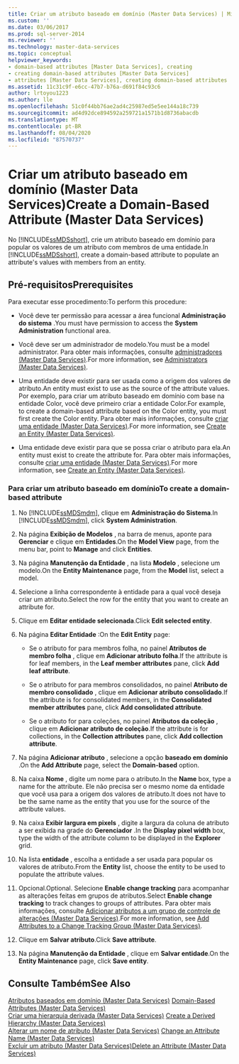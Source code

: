 ```yaml
---
title: Criar um atributo baseado em domínio (Master Data Services) | Microsoft Docs
ms.custom: ''
ms.date: 03/06/2017
ms.prod: sql-server-2014
ms.reviewer: ''
ms.technology: master-data-services
ms.topic: conceptual
helpviewer_keywords:
- domain-based attributes [Master Data Services], creating
- creating domain-based attributes [Master Data Services]
- attributes [Master Data Services], creating domain-based attributes
ms.assetid: 11c31c9f-e6cc-47b7-b76a-d691f84c93c6
author: lrtoyou1223
ms.author: lle
ms.openlocfilehash: 51c0f44bb76ae2ad4c25987ed5e5ee144a18c739
ms.sourcegitcommit: ad4d92dce894592a259721a1571b1d8736abacdb
ms.translationtype: MT
ms.contentlocale: pt-BR
ms.lasthandoff: 08/04/2020
ms.locfileid: "87570737"
---
```

# <a name="create-a-domain-based-attribute-master-data-services"></a><span data-ttu-id="f21bc-102">Criar um atributo baseado em domínio (Master Data Services)</span><span class="sxs-lookup"><span data-stu-id="f21bc-102">Create a Domain-Based Attribute (Master Data Services)</span></span>
  <span data-ttu-id="f21bc-103">No [!INCLUDE[ssMDSshort](../includes/ssmdsshort-md.md)], crie um atributo baseado em domínio para popular os valores de um atributo com membros de uma entidade.</span><span class="sxs-lookup"><span data-stu-id="f21bc-103">In [!INCLUDE[ssMDSshort](../includes/ssmdsshort-md.md)], create a domain-based attribute to populate an attribute's values with members from an entity.</span></span>  
  
## <a name="prerequisites"></a><span data-ttu-id="f21bc-104">Pré-requisitos</span><span class="sxs-lookup"><span data-stu-id="f21bc-104">Prerequisites</span></span>  
 <span data-ttu-id="f21bc-105">Para executar esse procedimento:</span><span class="sxs-lookup"><span data-stu-id="f21bc-105">To perform this procedure:</span></span>  
  
-   <span data-ttu-id="f21bc-106">Você deve ter permissão para acessar a área funcional **Administração do sistema** .</span><span class="sxs-lookup"><span data-stu-id="f21bc-106">You must have permission to access the **System Administration** functional area.</span></span>  
  
-   <span data-ttu-id="f21bc-107">Você deve ser um administrador de modelo.</span><span class="sxs-lookup"><span data-stu-id="f21bc-107">You must be a model administrator.</span></span> <span data-ttu-id="f21bc-108">Para obter mais informações, consulte [administradores &#40;Master Data Services&#41;](administrators-master-data-services.md).</span><span class="sxs-lookup"><span data-stu-id="f21bc-108">For more information, see [Administrators &#40;Master Data Services&#41;](administrators-master-data-services.md).</span></span>  
  
-   <span data-ttu-id="f21bc-109">Uma entidade deve existir para ser usada como a origem dos valores de atributo.</span><span class="sxs-lookup"><span data-stu-id="f21bc-109">An entity must exist to use as the source of the attribute values.</span></span> <span data-ttu-id="f21bc-110">Por exemplo, para criar um atributo baseado em domínio com base na entidade Color, você deve primeiro criar a entidade Color.</span><span class="sxs-lookup"><span data-stu-id="f21bc-110">For example, to create a domain-based attribute based on the Color entity, you must first create the Color entity.</span></span> <span data-ttu-id="f21bc-111">Para obter mais informações, consulte [criar uma entidade &#40;Master Data Services&#41;](../../2014/master-data-services/create-an-entity-master-data-services.md).</span><span class="sxs-lookup"><span data-stu-id="f21bc-111">For more information, see [Create an Entity &#40;Master Data Services&#41;](../../2014/master-data-services/create-an-entity-master-data-services.md).</span></span>  
  
-   <span data-ttu-id="f21bc-112">Uma entidade deve existir para que se possa criar o atributo para ela.</span><span class="sxs-lookup"><span data-stu-id="f21bc-112">An entity must exist to create the attribute for.</span></span> <span data-ttu-id="f21bc-113">Para obter mais informações, consulte [criar uma entidade &#40;Master Data Services&#41;](../../2014/master-data-services/create-an-entity-master-data-services.md).</span><span class="sxs-lookup"><span data-stu-id="f21bc-113">For more information, see [Create an Entity &#40;Master Data Services&#41;](../../2014/master-data-services/create-an-entity-master-data-services.md).</span></span>  
  
### <a name="to-create-a-domain-based-attribute"></a><span data-ttu-id="f21bc-114">Para criar um atributo baseado em domínio</span><span class="sxs-lookup"><span data-stu-id="f21bc-114">To create a domain-based attribute</span></span>  
  
1.  <span data-ttu-id="f21bc-115">No [!INCLUDE[ssMDSmdm](../includes/ssmdsmdm-md.md)], clique em **Administração do Sistema**.</span><span class="sxs-lookup"><span data-stu-id="f21bc-115">In [!INCLUDE[ssMDSmdm](../includes/ssmdsmdm-md.md)], click **System Administration**.</span></span>  
  
2.  <span data-ttu-id="f21bc-116">Na página **Exibição de Modelos** , na barra de menus, aponte para **Gerenciar** e clique em **Entidades**.</span><span class="sxs-lookup"><span data-stu-id="f21bc-116">On the **Model View** page, from the menu bar, point to **Manage** and click **Entities**.</span></span>  
  
3.  <span data-ttu-id="f21bc-117">Na página **Manutenção da Entidade** , na lista **Modelo** , selecione um modelo.</span><span class="sxs-lookup"><span data-stu-id="f21bc-117">On the **Entity Maintenance** page, from the **Model** list, select a model.</span></span>  
  
4.  <span data-ttu-id="f21bc-118">Selecione a linha correspondente à entidade para a qual você deseja criar um atributo.</span><span class="sxs-lookup"><span data-stu-id="f21bc-118">Select the row for the entity that you want to create an attribute for.</span></span>  
  
5.  <span data-ttu-id="f21bc-119">Clique em **Editar entidade selecionada**.</span><span class="sxs-lookup"><span data-stu-id="f21bc-119">Click **Edit selected entity**.</span></span>  
  
6.  <span data-ttu-id="f21bc-120">Na página **Editar Entidade** :</span><span class="sxs-lookup"><span data-stu-id="f21bc-120">On the **Edit Entity** page:</span></span>  
  
    -   <span data-ttu-id="f21bc-121">Se o atributo for para membros folha, no painel **Atributos de membro folha** , clique em **Adicionar atributo folha**.</span><span class="sxs-lookup"><span data-stu-id="f21bc-121">If the attribute is for leaf members, in the **Leaf member attributes** pane, click **Add leaf attribute**.</span></span>  
  
    -   <span data-ttu-id="f21bc-122">Se o atributo for para membros consolidados, no painel **Atributo de membro consolidado** , clique em **Adicionar atributo consolidado**.</span><span class="sxs-lookup"><span data-stu-id="f21bc-122">If the attribute is for consolidated members, in the **Consolidated member attributes** pane, click **Add consolidated attribute**.</span></span>  
  
    -   <span data-ttu-id="f21bc-123">Se o atributo for para coleções, no painel **Atributos da coleção** , clique em **Adicionar atributo de coleção**.</span><span class="sxs-lookup"><span data-stu-id="f21bc-123">If the attribute is for collections, in the **Collection attributes** pane, click **Add collection attribute**.</span></span>  
  
7.  <span data-ttu-id="f21bc-124">Na página **Adicionar atributo** , selecione a opção **baseado em domínio** .</span><span class="sxs-lookup"><span data-stu-id="f21bc-124">On the **Add Attribute** page, select the **Domain-based** option.</span></span>  
  
8.  <span data-ttu-id="f21bc-125">Na caixa **Nome** , digite um nome para o atributo.</span><span class="sxs-lookup"><span data-stu-id="f21bc-125">In the **Name** box, type a name for the attribute.</span></span> <span data-ttu-id="f21bc-126">Ele não precisa ser o mesmo nome da entidade que você usa para a origem dos valores de atributo.</span><span class="sxs-lookup"><span data-stu-id="f21bc-126">It does not have to be the same name as the entity that you use for the source of the attribute values.</span></span>  
  
9. <span data-ttu-id="f21bc-127">Na caixa **Exibir largura em pixels** , digite a largura da coluna de atributo a ser exibida na grade do **Gerenciador** .</span><span class="sxs-lookup"><span data-stu-id="f21bc-127">In the **Display pixel width** box, type the width of the attribute column to be displayed in the **Explorer** grid.</span></span>  
  
10. <span data-ttu-id="f21bc-128">Na lista **entidade** , escolha a entidade a ser usada para popular os valores de atributo.</span><span class="sxs-lookup"><span data-stu-id="f21bc-128">From the **Entity** list, choose the entity to be used to populate the attribute values.</span></span>  
  
11. <span data-ttu-id="f21bc-129">Opcional.</span><span class="sxs-lookup"><span data-stu-id="f21bc-129">Optional.</span></span> <span data-ttu-id="f21bc-130">Selecione **Enable change tracking** para acompanhar as alterações feitas em grupos de atributos.</span><span class="sxs-lookup"><span data-stu-id="f21bc-130">Select **Enable change tracking** to track changes to groups of attributes.</span></span> <span data-ttu-id="f21bc-131">Para obter mais informações, consulte [Adicionar atributos a um grupo de controle de alterações &#40;Master Data Services&#41;](../../2014/master-data-services/add-attributes-to-a-change-tracking-group-master-data-services.md).</span><span class="sxs-lookup"><span data-stu-id="f21bc-131">For more information, see [Add Attributes to a Change Tracking Group &#40;Master Data Services&#41;](../../2014/master-data-services/add-attributes-to-a-change-tracking-group-master-data-services.md).</span></span>  
  
12. <span data-ttu-id="f21bc-132">Clique em **Salvar atributo**.</span><span class="sxs-lookup"><span data-stu-id="f21bc-132">Click **Save attribute**.</span></span>  
  
13. <span data-ttu-id="f21bc-133">Na página **Manutenção da Entidade** , clique em **Salvar entidade**.</span><span class="sxs-lookup"><span data-stu-id="f21bc-133">On the **Entity Maintenance** page, click **Save entity**.</span></span>  
  
## <a name="see-also"></a><span data-ttu-id="f21bc-134">Consulte Também</span><span class="sxs-lookup"><span data-stu-id="f21bc-134">See Also</span></span>  
 <span data-ttu-id="f21bc-135">[Atributos baseados em domínio &#40;Master Data Services&#41;](../../2014/master-data-services/domain-based-attributes-master-data-services.md) </span><span class="sxs-lookup"><span data-stu-id="f21bc-135">[Domain-Based Attributes &#40;Master Data Services&#41;](../../2014/master-data-services/domain-based-attributes-master-data-services.md) </span></span>  
 <span data-ttu-id="f21bc-136">[Criar uma hierarquia derivada &#40;Master Data Services&#41;](../../2014/master-data-services/create-a-derived-hierarchy-master-data-services.md) </span><span class="sxs-lookup"><span data-stu-id="f21bc-136">[Create a Derived Hierarchy &#40;Master Data Services&#41;](../../2014/master-data-services/create-a-derived-hierarchy-master-data-services.md) </span></span>  
 <span data-ttu-id="f21bc-137">[Alterar um nome de atributo &#40;Master Data Services&#41;](change-an-attribute-name-and-data-type-master-data-services.md) </span><span class="sxs-lookup"><span data-stu-id="f21bc-137">[Change an Attribute Name &#40;Master Data Services&#41;](change-an-attribute-name-and-data-type-master-data-services.md) </span></span>  
 [<span data-ttu-id="f21bc-138">Excluir um atributo &#40;Master Data Services&#41;</span><span class="sxs-lookup"><span data-stu-id="f21bc-138">Delete an Attribute &#40;Master Data Services&#41;</span></span>](../../2014/master-data-services/delete-an-attribute-master-data-services.md)  
  
  
